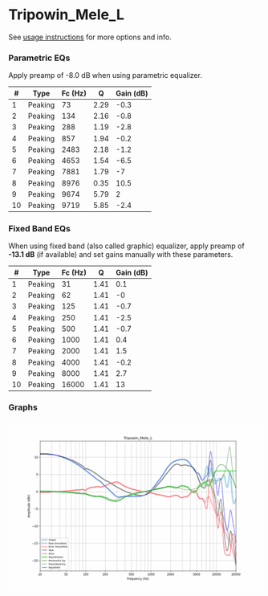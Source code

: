 # Tripowin_Mele_L
See [usage instructions](https://github.com/jaakkopasanen/AutoEq#usage) for more options and info.

### Parametric EQs
Apply preamp of -8.0 dB when using parametric equalizer.

|   # | Type    |   Fc (Hz) |    Q |   Gain (dB) |
|-----|---------|-----------|------|-------------|
|   1 | Peaking |        73 | 2.29 |        -0.3 |
|   2 | Peaking |       134 | 2.16 |        -0.8 |
|   3 | Peaking |       288 | 1.19 |        -2.8 |
|   4 | Peaking |       857 | 1.94 |        -0.2 |
|   5 | Peaking |      2483 | 2.18 |        -1.2 |
|   6 | Peaking |      4653 | 1.54 |        -6.5 |
|   7 | Peaking |      7881 | 1.79 |        -7   |
|   8 | Peaking |      8976 | 0.35 |        10.5 |
|   9 | Peaking |      9674 | 5.79 |         2   |
|  10 | Peaking |      9719 | 5.85 |        -2.4 |

### Fixed Band EQs
When using fixed band (also called graphic) equalizer, apply preamp of **-13.1 dB** (if available) and set gains manually with these parameters.

|   # | Type    |   Fc (Hz) |    Q |   Gain (dB) |
|-----|---------|-----------|------|-------------|
|   1 | Peaking |        31 | 1.41 |         0.1 |
|   2 | Peaking |        62 | 1.41 |        -0   |
|   3 | Peaking |       125 | 1.41 |        -0.7 |
|   4 | Peaking |       250 | 1.41 |        -2.5 |
|   5 | Peaking |       500 | 1.41 |        -0.7 |
|   6 | Peaking |      1000 | 1.41 |         0.4 |
|   7 | Peaking |      2000 | 1.41 |         1.5 |
|   8 | Peaking |      4000 | 1.41 |        -0.2 |
|   9 | Peaking |      8000 | 1.41 |         2.7 |
|  10 | Peaking |     16000 | 1.41 |        13   |

### Graphs
![](./Tripowin_Mele_L.png)
